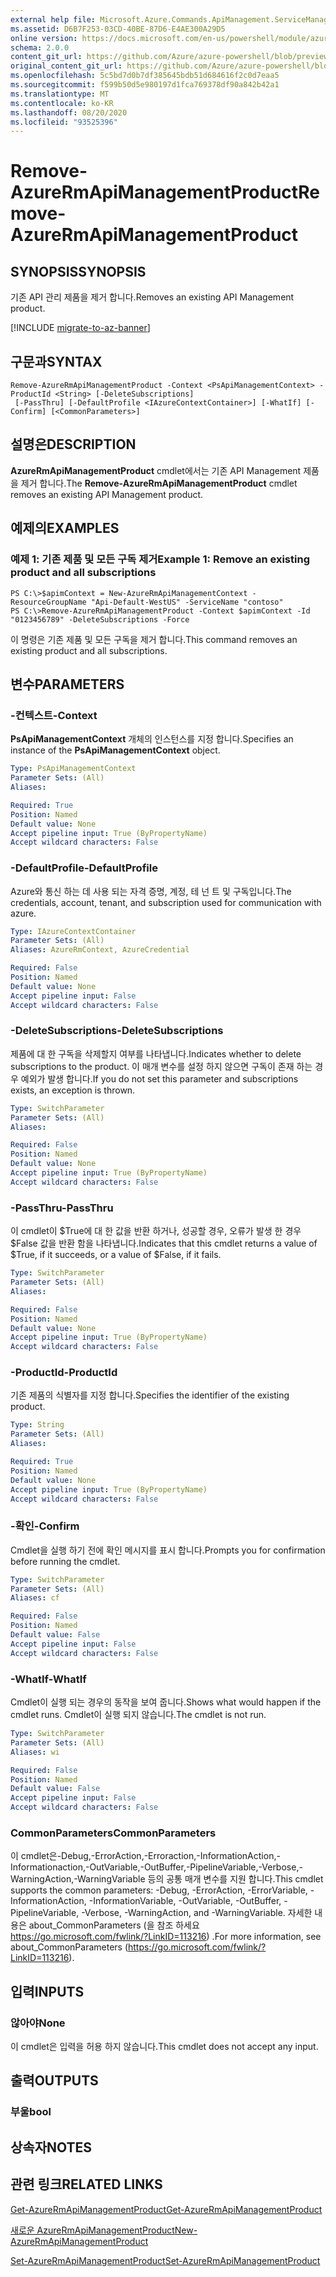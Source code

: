 ```yaml
---
external help file: Microsoft.Azure.Commands.ApiManagement.ServiceManagement.dll-Help.xml
ms.assetid: D6B7F253-03CD-40BE-87D6-E4AE300A29D5
online version: https://docs.microsoft.com/en-us/powershell/module/azurerm.apimanagement/remove-azurermapimanagementproduct
schema: 2.0.0
content_git_url: https://github.com/Azure/azure-powershell/blob/preview/src/ResourceManager/ApiManagement/Commands.ApiManagement/help/Remove-AzureRmApiManagementProduct.md
original_content_git_url: https://github.com/Azure/azure-powershell/blob/preview/src/ResourceManager/ApiManagement/Commands.ApiManagement/help/Remove-AzureRmApiManagementProduct.md
ms.openlocfilehash: 5c5bd7d0b7df385645bdb51d684616f2c0d7eaa5
ms.sourcegitcommit: f599b50d5e980197d1fca769378df90a842b42a1
ms.translationtype: MT
ms.contentlocale: ko-KR
ms.lasthandoff: 08/20/2020
ms.locfileid: "93525396"
---
```

# <span data-ttu-id="42557-101">Remove-AzureRmApiManagementProduct</span><span class="sxs-lookup"><span data-stu-id="42557-101">Remove-AzureRmApiManagementProduct</span></span>

## <span data-ttu-id="42557-102">SYNOPSIS</span><span class="sxs-lookup"><span data-stu-id="42557-102">SYNOPSIS</span></span>
<span data-ttu-id="42557-103">기존 API 관리 제품을 제거 합니다.</span><span class="sxs-lookup"><span data-stu-id="42557-103">Removes an existing API Management product.</span></span>

[!INCLUDE [migrate-to-az-banner](../../includes/migrate-to-az-banner.md)]

## <span data-ttu-id="42557-104">구문과</span><span class="sxs-lookup"><span data-stu-id="42557-104">SYNTAX</span></span>

```
Remove-AzureRmApiManagementProduct -Context <PsApiManagementContext> -ProductId <String> [-DeleteSubscriptions]
 [-PassThru] [-DefaultProfile <IAzureContextContainer>] [-WhatIf] [-Confirm] [<CommonParameters>]
```

## <span data-ttu-id="42557-105">설명은</span><span class="sxs-lookup"><span data-stu-id="42557-105">DESCRIPTION</span></span>
<span data-ttu-id="42557-106">**AzureRmApiManagementProduct** cmdlet에서는 기존 API Management 제품을 제거 합니다.</span><span class="sxs-lookup"><span data-stu-id="42557-106">The **Remove-AzureRmApiManagementProduct** cmdlet removes an existing API Management product.</span></span>

## <span data-ttu-id="42557-107">예제의</span><span class="sxs-lookup"><span data-stu-id="42557-107">EXAMPLES</span></span>

### <span data-ttu-id="42557-108">예제 1: 기존 제품 및 모든 구독 제거</span><span class="sxs-lookup"><span data-stu-id="42557-108">Example 1: Remove an existing product and all subscriptions</span></span>
```
PS C:\>$apimContext = New-AzureRmApiManagementContext -ResourceGroupName "Api-Default-WestUS" -ServiceName "contoso"
PS C:\>Remove-AzureRmApiManagementProduct -Context $apimContext -Id "0123456789" -DeleteSubscriptions -Force
```

<span data-ttu-id="42557-109">이 명령은 기존 제품 및 모든 구독을 제거 합니다.</span><span class="sxs-lookup"><span data-stu-id="42557-109">This command removes an existing product and all subscriptions.</span></span>

## <span data-ttu-id="42557-110">변수</span><span class="sxs-lookup"><span data-stu-id="42557-110">PARAMETERS</span></span>

### <span data-ttu-id="42557-111">-컨텍스트</span><span class="sxs-lookup"><span data-stu-id="42557-111">-Context</span></span>
<span data-ttu-id="42557-112">**PsApiManagementContext** 개체의 인스턴스를 지정 합니다.</span><span class="sxs-lookup"><span data-stu-id="42557-112">Specifies an instance of the **PsApiManagementContext** object.</span></span>

```yaml
Type: PsApiManagementContext
Parameter Sets: (All)
Aliases: 

Required: True
Position: Named
Default value: None
Accept pipeline input: True (ByPropertyName)
Accept wildcard characters: False
```

### <span data-ttu-id="42557-113">-DefaultProfile</span><span class="sxs-lookup"><span data-stu-id="42557-113">-DefaultProfile</span></span>
<span data-ttu-id="42557-114">Azure와 통신 하는 데 사용 되는 자격 증명, 계정, 테 넌 트 및 구독입니다.</span><span class="sxs-lookup"><span data-stu-id="42557-114">The credentials, account, tenant, and subscription used for communication with azure.</span></span>
 
```yaml
Type: IAzureContextContainer
Parameter Sets: (All)
Aliases: AzureRmContext, AzureCredential

Required: False
Position: Named
Default value: None
Accept pipeline input: False
Accept wildcard characters: False
```

### <span data-ttu-id="42557-115">-DeleteSubscriptions</span><span class="sxs-lookup"><span data-stu-id="42557-115">-DeleteSubscriptions</span></span>
<span data-ttu-id="42557-116">제품에 대 한 구독을 삭제할지 여부를 나타냅니다.</span><span class="sxs-lookup"><span data-stu-id="42557-116">Indicates whether to delete subscriptions to the product.</span></span>
<span data-ttu-id="42557-117">이 매개 변수를 설정 하지 않으면 구독이 존재 하는 경우 예외가 발생 합니다.</span><span class="sxs-lookup"><span data-stu-id="42557-117">If you do not set this parameter and subscriptions exists, an exception is thrown.</span></span>

```yaml
Type: SwitchParameter
Parameter Sets: (All)
Aliases: 

Required: False
Position: Named
Default value: None
Accept pipeline input: True (ByPropertyName)
Accept wildcard characters: False
```

### <span data-ttu-id="42557-118">-PassThru</span><span class="sxs-lookup"><span data-stu-id="42557-118">-PassThru</span></span>
<span data-ttu-id="42557-119">이 cmdlet이 $True에 대 한 값을 반환 하거나, 성공할 경우, 오류가 발생 한 경우 $False 값을 반환 함을 나타냅니다.</span><span class="sxs-lookup"><span data-stu-id="42557-119">Indicates that this cmdlet returns a value of $True, if it succeeds, or a value of $False, if it fails.</span></span>

```yaml
Type: SwitchParameter
Parameter Sets: (All)
Aliases: 

Required: False
Position: Named
Default value: None
Accept pipeline input: True (ByPropertyName)
Accept wildcard characters: False
```

### <span data-ttu-id="42557-120">-ProductId</span><span class="sxs-lookup"><span data-stu-id="42557-120">-ProductId</span></span>
<span data-ttu-id="42557-121">기존 제품의 식별자를 지정 합니다.</span><span class="sxs-lookup"><span data-stu-id="42557-121">Specifies the identifier of the existing product.</span></span>

```yaml
Type: String
Parameter Sets: (All)
Aliases: 

Required: True
Position: Named
Default value: None
Accept pipeline input: True (ByPropertyName)
Accept wildcard characters: False
```

### <span data-ttu-id="42557-122">-확인</span><span class="sxs-lookup"><span data-stu-id="42557-122">-Confirm</span></span>
<span data-ttu-id="42557-123">Cmdlet을 실행 하기 전에 확인 메시지를 표시 합니다.</span><span class="sxs-lookup"><span data-stu-id="42557-123">Prompts you for confirmation before running the cmdlet.</span></span>

```yaml
Type: SwitchParameter
Parameter Sets: (All)
Aliases: cf

Required: False
Position: Named
Default value: False
Accept pipeline input: False
Accept wildcard characters: False
```

### <span data-ttu-id="42557-124">-WhatIf</span><span class="sxs-lookup"><span data-stu-id="42557-124">-WhatIf</span></span>
<span data-ttu-id="42557-125">Cmdlet이 실행 되는 경우의 동작을 보여 줍니다.</span><span class="sxs-lookup"><span data-stu-id="42557-125">Shows what would happen if the cmdlet runs.</span></span>
<span data-ttu-id="42557-126">Cmdlet이 실행 되지 않습니다.</span><span class="sxs-lookup"><span data-stu-id="42557-126">The cmdlet is not run.</span></span>

```yaml
Type: SwitchParameter
Parameter Sets: (All)
Aliases: wi

Required: False
Position: Named
Default value: False
Accept pipeline input: False
Accept wildcard characters: False
```

### <span data-ttu-id="42557-127">CommonParameters</span><span class="sxs-lookup"><span data-stu-id="42557-127">CommonParameters</span></span>
<span data-ttu-id="42557-128">이 cmdlet은-Debug,-ErrorAction,-Erroraction,-InformationAction,-Informationaction,-OutVariable,-OutBuffer,-PipelineVariable,-Verbose,-WarningAction,-WarningVariable 등의 공통 매개 변수를 지원 합니다.</span><span class="sxs-lookup"><span data-stu-id="42557-128">This cmdlet supports the common parameters: -Debug, -ErrorAction, -ErrorVariable, -InformationAction, -InformationVariable, -OutVariable, -OutBuffer, -PipelineVariable, -Verbose, -WarningAction, and -WarningVariable.</span></span> <span data-ttu-id="42557-129">자세한 내용은 about_CommonParameters (을 참조 하세요 https://go.microsoft.com/fwlink/?LinkID=113216) .</span><span class="sxs-lookup"><span data-stu-id="42557-129">For more information, see about_CommonParameters (https://go.microsoft.com/fwlink/?LinkID=113216).</span></span>

## <span data-ttu-id="42557-130">입력</span><span class="sxs-lookup"><span data-stu-id="42557-130">INPUTS</span></span>

### <span data-ttu-id="42557-131">않아야</span><span class="sxs-lookup"><span data-stu-id="42557-131">None</span></span>
<span data-ttu-id="42557-132">이 cmdlet은 입력을 허용 하지 않습니다.</span><span class="sxs-lookup"><span data-stu-id="42557-132">This cmdlet does not accept any input.</span></span>

## <span data-ttu-id="42557-133">출력</span><span class="sxs-lookup"><span data-stu-id="42557-133">OUTPUTS</span></span>

### <span data-ttu-id="42557-134">부울</span><span class="sxs-lookup"><span data-stu-id="42557-134">bool</span></span>

## <span data-ttu-id="42557-135">상속자</span><span class="sxs-lookup"><span data-stu-id="42557-135">NOTES</span></span>

## <span data-ttu-id="42557-136">관련 링크</span><span class="sxs-lookup"><span data-stu-id="42557-136">RELATED LINKS</span></span>

[<span data-ttu-id="42557-137">Get-AzureRmApiManagementProduct</span><span class="sxs-lookup"><span data-stu-id="42557-137">Get-AzureRmApiManagementProduct</span></span>](./Get-AzureRmApiManagementProduct.md)

[<span data-ttu-id="42557-138">새로운 AzureRmApiManagementProduct</span><span class="sxs-lookup"><span data-stu-id="42557-138">New-AzureRmApiManagementProduct</span></span>](./New-AzureRmApiManagementProduct.md)

[<span data-ttu-id="42557-139">Set-AzureRmApiManagementProduct</span><span class="sxs-lookup"><span data-stu-id="42557-139">Set-AzureRmApiManagementProduct</span></span>](./Set-AzureRmApiManagementProduct.md)


